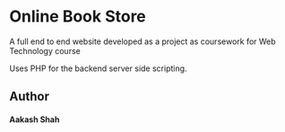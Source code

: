 # Online Book Store

A full end to end website developed as a project as coursework for Web Technology course

Uses PHP for the backend server side scripting.

## Author
#### Aakash Shah
